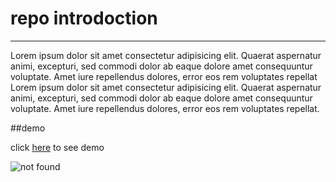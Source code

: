 # repo introdoction
___
Lorem ipsum dolor sit amet consectetur adipisicing elit. Quaerat aspernatur animi, excepturi, sed commodi dolor ab eaque dolore amet consequuntur voluptate. Amet iure repellendus dolores, error eos rem voluptates repellat Lorem ipsum dolor sit amet consectetur adipisicing elit. Quaerat aspernatur animi, excepturi, sed commodi dolor ab eaque dolore amet consequuntur voluptate. Amet iure repellendus dolores, error eos rem voluptates repellat.


##demo
<!-- click [here](https://zex3prog.github.io/card_test/?param=42&target=_blank) to see demo -->
click <a href="https://zex3prog.github.io/card_test/" target="_blank">here</a> to see demo

![not found](https://next1code.ir/wp-content/uploads/2022/10/bootstrap-500x286.png)
